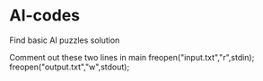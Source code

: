 # AI-codes
Find basic AI puzzles solution 

Comment out these two lines in main
freopen("input.txt","r",stdin);
freopen("output.txt","w",stdout);
